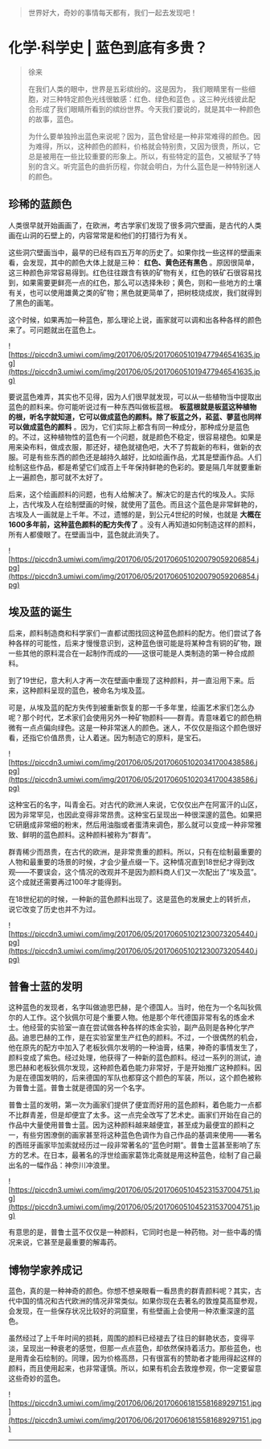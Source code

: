 > 世界好大，奇妙的事情每天都有，我们一起去发现吧！

# 化学·科学史 | 蓝色到底有多贵？

> 徐来
> 
> 在我们人类的眼中，世界是五彩缤纷的。这是因为， 我们眼睛里有一些细胞，对三种特定颜色光线很敏感：红色、绿色和蓝色 。这三种光线彼此配合形成了我们眼睛所看到的缤纷世界。今天我们要说的，就是其中一种颜色的故事，蓝色。
> 
> 为什么要单独拎出蓝色来说呢？因为，蓝色曾经是一种非常难得的颜色。因为难得，所以，这种颜色的颜料，价格就会特别贵，又因为很贵，所以，它总是被用在一些比较重要的形象上。所以，有些特定的蓝色，又被赋予了特别的含义。听完蓝色的曲折历程，你就会明白，为什么蓝色是一种特别迷人的颜色。

## 珍稀的蓝颜色

人类很早就开始画画了，在欧洲，考古学家们发现了很多洞穴壁画，是古代的人类画在山洞的石壁上的，内容常常是和他们的打猎行为有关。

这些洞穴壁画当中，最早的已经有四五万年的历史了。如果你找一些这样的壁画来看，会发现，其中的颜色大体上就是三种： **红色、黄色还有黑色** 。原因很简单，这三种颜色非常容易得到。红色往往跟含有铁的矿物有关，红色的铁矿石很容易找到，如果需要更鲜亮一点的红色，那么可以选择朱砂；黄色，则和一些地方的土壤有关，也可以使用雄黄之类的矿物；黑色就更简单了，把树枝烧成炭，我们就得到了黑色的画笔。

这个时候，如果再加一种蓝色，那么理论上说，画家就可以调和出各种各样的颜色来了。可问题就出在蓝色上。

![https://piccdn3.umiwi.com/img/201706/05/201706051019477946541635.jpg](https://piccdn3.umiwi.com/img/201706/05/201706051019477946541635.jpg)

要说蓝色难弄，其实也不见得，因为人们很早就发现，可以从一些植物当中提取出蓝色的颜料来。你可能听说过有一种东西叫做板蓝根。 **板蓝根就是板蓝这种植物的根，听名字就知道，它可以做成蓝色的颜料。除了板蓝之外，菘蓝、蓼蓝也同样可以做成蓝色的颜料** 。因为，它们实际上都含有同一种成分，那种成分是蓝色的。不过，这种植物性的蓝色有一个问题，就是颜色不稳定，很容易褪色。如果是用来染布料，做成衣服，那还好，褪色就褪色吧，大不了剪裁新的布料，做新的衣服。可是有些东西的颜色还是越持久越好，比如绘画作品，尤其是壁画作品。人们绘制这些作品，都是希望它们成百上千年保持鲜艳的色彩的。要是隔几年就要重新上一遍颜色，那可就不太好了。

后来，这个绘画颜料的问题，也有人给解决了。解决它的是古代的埃及人。实际上，古代埃及人在绘制壁画的时候，就使用了蓝色。而且这个蓝色是非常鲜艳的，古埃及人一画就是上千年。不过，遗憾的是，到公元4世纪的时候，也就是 **大概在1600多年前，这种蓝色颜料的配方失传了** 。没有人再知道如何制造这样的颜料，所有人都傻眼了。在壁画当中，蓝色就此消失了。

![https://piccdn3.umiwi.com/img/201706/05/201706051020079059206854.jpg](https://piccdn3.umiwi.com/img/201706/05/201706051020079059206854.jpg)

## 埃及蓝的诞生

后来，颜料制造商和科学家们一直都试图找回这种蓝色颜料的配方。他们尝试了各种各样的可能性，后来才慢慢意识到，这种蓝色很可能是将某种含有铜的矿物，跟一些其他的原料混合在一起制作而成的——这很可能是人类制造的第一种合成颜料。

到了19世纪，意大利人才再一次在壁画中重现了这种颜料，并一直沿用下来。后来，这种颜料呈现的蓝色，被命名为埃及蓝。

可是，从埃及蓝的配方失传到被重新恢复的那一千多年里，绘画艺术家们怎么办呢？那个时代，艺术家们会使用另外一种矿物颜料——群青。青意味着它的颜色稍微有一点点偏向绿色。这是一种非常迷人的颜色。迷人，不仅仅是指这个颜色很好看，还指它价值昂贵，让人着迷。因为制造它的原料，是宝石。

![https://piccdn3.umiwi.com/img/201706/05/201706051020341700438586.jpg](https://piccdn3.umiwi.com/img/201706/05/201706051020341700438586.jpg)

这种宝石的名字，叫青金石。对古代的欧洲人来说，它仅仅出产在阿富汗的山区，因为非常罕见，也因此变得非常昂贵。这种宝石呈现出一种很深邃的蓝色。如果把它研磨成非常细的粉末，然后用油脂或者蛋清来调色，那么就可以变成一种非常雅致、鲜明的蓝色颜料。这种颜料被称为“群青”。

群青稀少而昂贵，在古代的欧洲，是非常贵重的颜料。所以，只有在绘制最重要的人物和最重要的场景的时候，才会少量点缀一下。这种情况直到18世纪才得到改观——不要误会，这个情况的改观并不是因为颜料商人们又一次配出了“埃及蓝”。这个成就还需要再过100年才能得到。

在18世纪初的时候，一种新的蓝色颜料出现了。这是蓝色的发展史上的转折点，说它改变了历史也并不为过。

![https://piccdn3.umiwi.com/img/201706/05/201706051021230073205440.jpg](https://piccdn3.umiwi.com/img/201706/05/201706051021230073205440.jpg)

## 普鲁士蓝的发明

这种蓝色的发现者，名字叫做迪思巴赫，是个德国人。当时，他在为一个名叫狄佩尔的人工作。这个狄佩尔可是个重要人物。他是那个年代德国非常有名的炼金术士。他经营的实验室一直在尝试做各种各样的炼金实验，副产品则是各种化学产品。迪思巴赫的工作，是在实验室里生产红色的颜料。不过，一个很偶然的机会，他在原先的配方中加入了老板狄佩尔发明的一种油膏，结果，神奇的事情发生了，颜料变成了紫色。经过处理，他获得了一种新的蓝色颜料。经过一系列的测试，迪思巴赫和老板狄佩尔发现，这种颜色着色能力非常好，于是开始推广这种颜料。因为是在德国发明的，后来德国的军队也都穿这个颜色的军装，所以，这个颜色被称为普鲁士蓝。普鲁士就是德国的另一个名字。

普鲁士蓝的发明，第一次为画家们提供了便宜而好用的蓝色颜料，着色能力一点都不比群青差，但是却便宜了太多。这一点完全改写了艺术史。画家们开始在自己的作品中大量使用普鲁士蓝。因为这种颜料越来越便宜，甚至成为最便宜的颜料之一，有些穷困潦倒的画家甚至将这种蓝色色调作为自己作品的基调来使用——著名的西班牙画家毕加索就经历过一段非常著名的“蓝色时期”。普鲁士蓝甚至影响了东方的艺术。在日本，最著名的浮世绘画家葛饰北斋就是用这种蓝色，绘制了自己最出名的一幅作品：神奈川冲浪里。

![https://piccdn3.umiwi.com/img/201706/05/201706051045231537004751.jpg](https://piccdn3.umiwi.com/img/201706/05/201706051045231537004751.jpg)

有意思的是，普鲁士蓝不仅仅是一种颜料，它同时也是一种药物。对一些中毒的情况来说，它甚至是最重要的解毒药。

## 博物学家养成记

蓝色，真的是一种神奇的颜色。你想不想亲眼看一看昂贵的群青颜料呢？其实，古代中国的情况和古代欧洲的情况非常类似。如果你现在去著名的敦煌莫高窟参观，会发现，在一些保存状况比较好的洞窟里，有些壁画上会使用一种浓重深邃的蓝色。

虽然经过了上千年时间的损耗，周围的颜料已经褪去了往日的鲜艳状态，变得平淡，呈现出一种衰老的感觉，但那一点点蓝色，却依然保持着活力。那些蓝色，也是用青金石绘制的。同理，因为价格高昂，只有很富有的赞助者才能用得起这样的颜料，而且使用起来，也非常谨慎。所以，如果有机会去敦煌参观，你一定要留意这些奇妙的蓝色。

![https://piccdn3.umiwi.com/img/201706/06/201706061815581689297151.jpg](https://piccdn3.umiwi.com/img/201706/06/201706061815581689297151.jpg)

---
